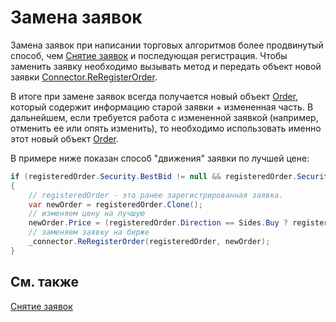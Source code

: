 # Замена заявок

Замена заявок при написании торговых алгоритмов более продвинутый способ, чем [Снятие заявок](OrdersCancel.md) и последующая регистрация. Чтобы заменить заявку необходимо вызывать метод и передать объект новой заявки [Connector.ReRegisterOrder](../api/StockSharp.Algo.Connector.ReRegisterOrder.html). 

В итоге при замене заявок всегда получается новый объект [Order](../api/StockSharp.BusinessEntities.Order.html), который содержит информацию старой заявки + измененная часть. В дальнейшем, если требуется работа с измененной заявкой (например, отменить ее или опять изменить), то необходимо использовать именно этот новый объект [Order](../api/StockSharp.BusinessEntities.Order.html). 

В примере ниже показан способ "движения" заявки по лучшей цене:

```cs
if (registeredOrder.Security.BestBid != null && registeredOrder.Security.BestAsk != null)
{
	// registeredOrder - это ранее зарегистрированная заявка.
	var newOrder = registeredOrder.Clone();
	// изменяем цену на лучшую
	newOrder.Price = (registeredOrder.Direction == Sides.Buy ? registeredOrder.Security.BestBid : registeredOrder.Security.BestAsk).Price;
	// заменяем заявку на бирже
	_connector.ReRegisterOrder(registeredOrder, newOrder);
}
```

## См. также

[Снятие заявок](OrdersCancel.md)
